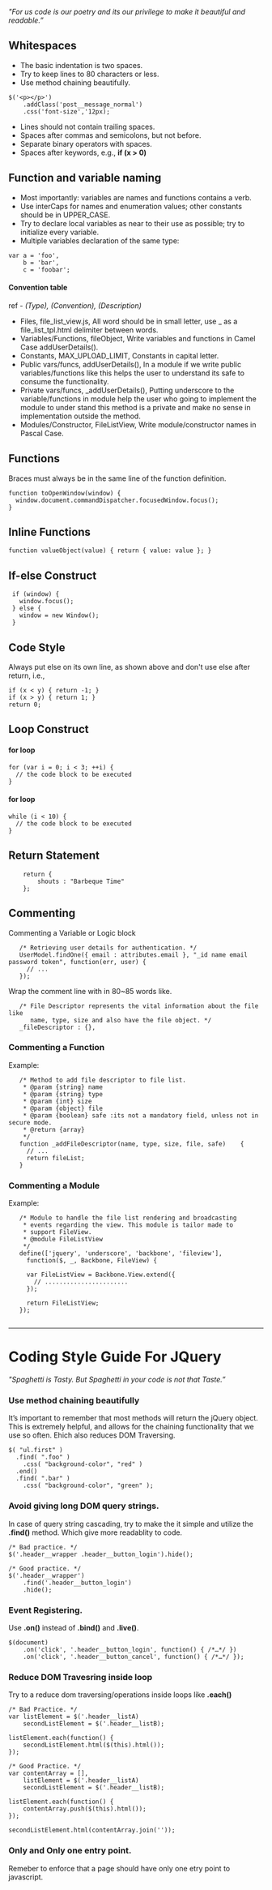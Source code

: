 _"For us code is our poetry and its our privilege to make it beautiful and readable.”_

## Whitespaces
 *  The basic indentation is two spaces.
 *  Try to keep lines to 80 characters or less.
 *  Use method chaining beautifully.

```
$('<p></p>')
    .addClass('post__message_normal')
    .css('font-size','12px);
```
 *  Lines should not contain trailing spaces.
 *  Spaces after commas and semicolons, but not before.
 *  Separate binary operators with spaces.
 *  Spaces after keywords, e.g., __if (x > 0)__

## Function and variable naming
  * Most importantly: variables are names and functions contains a verb.
  * Use interCaps for names and enumeration values; other constants should be in UPPER_CASE.
  * Try to declare local variables as near to their use as possible; try to initialize every variable.
  * Multiple variables declaration of the same type:
  
```
var a = 'foo',
    b = 'bar',
    c = 'foobar';
```  

#### Convention table
ref - _(Type), (Convention), (Description)_

* Files, file_list_view.js, All word should be in small letter, use _ as a file_list_tpl.html delimiter between words.
* Variables/Functions, fileObject, Write variables and functions in Camel Case addUserDetails().
* Constants, MAX_UPLOAD_LIMIT, Constants in capital letter.
* Public vars/funcs, addUserDetails(), In a module if we write public variables/functions like this helps the user to understand its safe to consume the functionality.
* Private vars/funcs, _addUserDetails(), Putting underscore to the variable/functions in module help the user who  going to implement the module to under stand this method is a private and make no sense in implementation outside the method.
* Modules/Constructor, FileListView, Write module/constructor names in Pascal Case.

## Functions
Braces must always be in the same line of the function definition.

```
function toOpenWindow(window) {
  window.document.commandDispatcher.focusedWindow.focus();
}
```

## Inline Functions
```
function valueObject(value) { return { value: value }; }
```

## If-else Construct

```
 if (window) {
   window.focus();
 } else {
   window = new Window();
 }
```

## Code Style   

Always put else on its own line, as shown above and don't use else after return, i.e.,

```
if (x < y) { return -1; }
if (x > y) { return 1; }
return 0;
```

## Loop Construct

#### for loop
  
```
for (var i = 0; i < 3; ++i) {
  // the code block to be executed
}
```

#### for loop
  
```
while (i < 10) {
  // the code block to be executed
}
``` 
                
## Return Statement

```
	return {
		shouts : "Barbeque Time"
	};
```

## Commenting

Commenting a Variable or Logic block

```
   /* Retrieving user details for authentication. */
   UserModel.findOne({ email : attributes.email }, "_id name email password token", function(err, user) {
     // ...
   });
```

Wrap the comment line with in 80~85 words like.

```
   /* File Descriptor represents the vital information about the file like 
      name, type, size and also have the file object. */
   _fileDescriptor : {},
```

### Commenting a Function
Example:

```
   /* Method to add file descriptor to file list.
    * @param {string} name
    * @param {string} type
    * @param {int} size
    * @param {object} file
    * @param {boolean} safe :its not a mandatory field, unless not in secure mode.
    * @return {array}
    */
   function _addFileDescriptor(name, type, size, file, safe)    {
     // ...
     return fileList;
   }
```

### Commenting a Module
Example:

```
   /* Module to handle the file list rendering and broadcasting
    * events regarding the view. This module is tailor made to
    * support FileView.
    * @module FileListView
    */
   define(['jquery', 'underscore', 'backbone', 'fileview'], 
     function($, _, Backbone, FileView) {

     var FileListView = Backbone.View.extend({
       // .......................
     });

     return FileListView;
   });
   
```

----

# Coding Style Guide For JQuery
_"Spaghetti is Tasty. But Spaghetti in your code is not that Taste.”_

### Use method chaining beautifully
It’s important to remember that most methods will return the jQuery object. This is extremely helpful, and allows for the chaining functionality that we use so often. Ehich also reduces DOM Traversing.

```
$( "ul.first" )
  .find( ".foo" )
    .css( "background-color", "red" )
  .end()
  .find( ".bar" )
    .css( "background-color", "green" );
```

### Avoid giving long DOM query strings.
In case of query string cascading, try to make the it simple and utilize the __.find()__ method. Which give more readablity to code.

```
/* Bad practice. */
$('.header__wrapper .header__button_login').hide();
```
```
/* Good practice. */
$('.header__wrapper')
	.find('.header__button_login')
	.hide();
```
### Event Registering.
Use __.on()__ instead of __.bind()__ and __.live()__.

```
$(document)
	.on('click', '.header__button_login', function() { /*…*/ })
	.on('click', '.header__button_cancel', function() { /*…*/ });
```
### Reduce DOM Travesring inside loop
Try to a reduce dom traversing/operations inside loops like __.each()__

```
/* Bad Practice. */
var listElement = $('.header__listA)
	secondListElement = $('.header__listB);
	
listElement.each(function()	{
	secondListElement.html($(this).html());
});
```
```
/* Good Practice. */
var contentArray = [],
	listElement = $('.header__listA)
	secondListElement = $('.header__listB);

listElement.each(function()	{
	contentArray.push($(this).html());
});

secondListElement.html(contentArray.join(''));
```
### Only and Only one entry point.
Remeber to enforce that a page should have only one etry point to javascript.